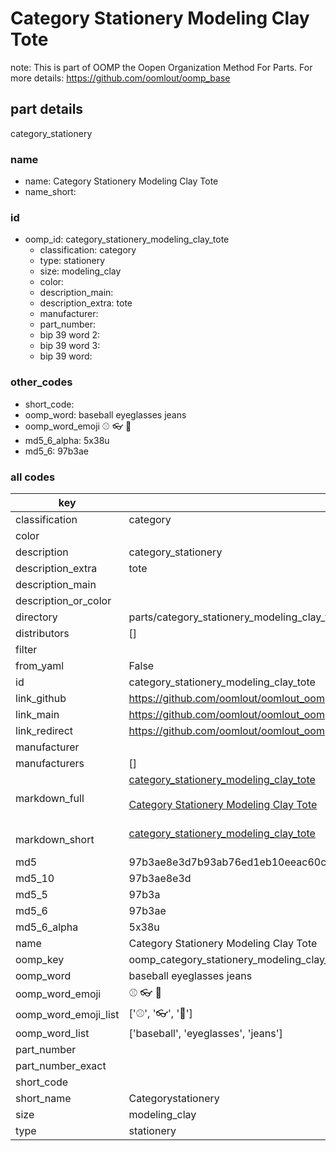 # Category Stationery Modeling Clay Tote  

note: This is part of OOMP the Oopen Organization Method For Parts. For more details: https://github.com/oomlout/oomp_base

##  part details
  



category_stationery



### name
* name: Category Stationery Modeling Clay Tote
* name_short: 
### id
* oomp_id: category_stationery_modeling_clay_tote
  * classification: category
  * type: stationery
  * size: modeling_clay
  * color: 
  * description_main: 
  * description_extra: tote
  * manufacturer: 
  * part_number: 
  * bip 39 word 2: 
  * bip 39 word 3: 
  * bip 39 word: 

### other_codes
* short_code: 
* oomp_word: baseball eyeglasses jeans
* oomp_word_emoji :baseball: :eyeglasses: :jeans:
* md5_6_alpha: 5x38u
* md5_6: 97b3ae









### all codes 
| key | value |  
| --- | --- |  
| classification | category |  
| color |  |  
| description | category_stationery |  
| description_extra | tote |  
| description_main |  |  
| description_or_color |   |  
| directory | parts/category_stationery_modeling_clay_tote |  
| distributors | [] |  
| filter |  |  
| from_yaml | False |  
| id | category_stationery_modeling_clay_tote |  
| link_github | https://github.com/oomlout/oomlout_oomp_version_1_messy/tree/main/parts/category_stationery_modeling_clay_tote |  
| link_main | https://github.com/oomlout/oomlout_oomp_version_1_messy/tree/main/parts/category_stationery_modeling_clay_tote |  
| link_redirect | https://github.com/oomlout/oomlout_oomp_version_1_messy/tree/main/parts/category_stationery_modeling_clay_tote |  
| manufacturer |  |  
| manufacturers | [] |  
| markdown_full | [category_stationery_modeling_clay_tote](none)<br>[](none)<br>[Category Stationery Modeling Clay Tote](none)<br><br> |  
| markdown_short | [category_stationery_modeling_clay_tote](none)<br><br> |  
| md5 | 97b3ae8e3d7b93ab76ed1eb10eeac60c |  
| md5_10 | 97b3ae8e3d |  
| md5_5 | 97b3a |  
| md5_6 | 97b3ae |  
| md5_6_alpha | 5x38u |  
| name | Category Stationery Modeling Clay Tote |  
| oomp_key | oomp_category_stationery_modeling_clay_tote |  
| oomp_word | baseball eyeglasses jeans |  
| oomp_word_emoji | :baseball: :eyeglasses: :jeans: |  
| oomp_word_emoji_list | [':baseball:', ':eyeglasses:', ':jeans:'] |  
| oomp_word_list | ['baseball', 'eyeglasses', 'jeans'] |  
| part_number |  |  
| part_number_exact |  |  
| short_code |  |  
| short_name | Categorystationery |  
| size | modeling_clay |  
| type | stationery |  
